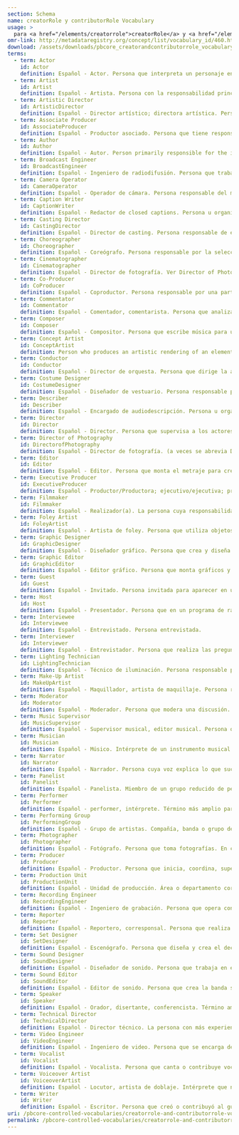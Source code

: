 ```yaml
---
section: Schema
name: creatorRole y contributorRole Vocabulary
usage: >
  para <a href="/elements/creatorrole">creatorRole</a> y <a href="/elements/contributorrole">contributorRole</a>
omr-link: http://metadataregistry.org/concept/list/vocabulary_id/460.html
download: /assets/downloads/pbcore_creatorandcontributorrole_vocabulary.xlsx
terms:
  - term: Actor
    id: Actor
    definition: Español - Actor. Persona que interpreta un personaje en la producción.
  - term: Artist
    id: Artist
    definition: Español - Artista. Persona con la responsabilidad principal por el contenido artístico de la producción, o el contenido visual en una obra y que puede ser titular de los derechos de autor de la misma; por ejemplo, un videoartista como Andy Warhol, o un pintor encargado de proporcionar una obra visual para la producción.
  - term: Artistic Director
    id: ArtisticDirector
    definition: Español - Director artístico; directora artística. Persona responsable de unificar la visión de una producción de televisión, una producción cinematográfica, una compañía teatral, etc.
  - term: Associate Producer
    id: AssociateProducer
    definition: Español - Productor asociado. Persona que tiene responsabilidades delegadas por el Productor. Trabaja en las etapas de desarrollo y preproducción y durante la producción. Sus tareas pueden ir desde la supervisión del equipo de diseño de producción o la postproducción, hasta la coordinación del trabajo de los estudios de efectos visuales. Este término pertenece a la industria y por ello los roles y responsabilidades específicos pueden variar entre trabajos y producciones.
  - term: Author
    id: Author
    definition: Español - Autor. Person primarily responsible for the intellectual content of the production and who may hold copyright to it – for example, a novelist whose work is adapted into a film.
  - term: Broadcast Engineer
    id: BroadcastEngineer
    definition: Español - Ingeniero de radiodifusión. Persona que trabaja con los hardware y sistemas de transmisión que se utilizan en la televisión, la radio y los nuevos medios para transmitir y distribuir programas.
  - term: Camera Operator
    id: CameraOperator
    definition: Español - Operador de cámara. Persona responsable del manejo de la cámara. En una producción, varias personas suelen desempeñar este rol.
  - term: Caption Writer
    id: CaptionWriter
    definition: Español - Redactor de closed captions. Persona u organización responsable de editar/agregar una transcripción en la misma lengua del audio.
  - term: Casting Director
    id: CastingDirector
    definition: Español - Director de casting. Persona responsable de encontrar y elegir a los miembros del elenco al inicio de la producción.
  - term: Choreographer
    id: Choreographer
    definition: Español - Coreógrafo. Persona responsable por la selección o creación de composiciones de danza y que planea y arregla movimientos de danza y patrones para danzas, especialmente para ballets.
  - term: Cinematographer
    id: Cinematographer
    definition: Español - Director de fotografía. Ver Director of Photography, el término recomendado para este puesto.
  - term: Co-Producer
    id: CoProducer
    definition: Español - Coproductor. Persona responsable por una parte importante de la producción creativa, o por una o más funciones de coordinación de producción. Tiene menos responsabilidad que un productor en la finalización de un proyecto. Este término pertenece a la industria y por ello los roles y responsabilidades específicos pueden variar entre trabajos y producciones.
  - term: Commentator
    id: Commentator
    definition: Español - Comentador, comentarista. Persona que analiza noticias, eventos deportivos, clima, o similar, en la televisión o la radio.
  - term: Composer
    id: Composer
    definition: Español - Compositor. Persona que escribe música para una producción específica, o que es responsable por el contenido artístico de una pieza musical utilizada en una producción específica y que puede poseer los derechos de autor de ese contenido. Los compositores de elementos específicos (por ejemplo, temas musicales) pueden identificarse en una anotación.
  - term: Concept Artist
    id: ConceptArtist
    definition: Person who produces an artistic rendering of an element or elements in a film, TV show, or video game, created as part of the development and visualization of characters, costumes, environments, etc.
  - term: Conductor
    id: Conductor
    definition: Español - Director de orquesta. Persona que dirige la actuación de una orquesta o coro.
  - term: Costume Designer
    id: CostumeDesigner
    definition: Español - Diseñador de vestuario. Persona responsable por el diseño y la creación del vestuario para una producción.
  - term: Describer
    id: Describer
    definition: Español - Encargado de audiodescripción. Persona u organización responsable de describir elementos visuales importantes en una producción para espectadores con discapacidad visual.
  - term: Director
    id: Director
    definition: Español - Director. Persona que supervisa a los actores, camarógrafos y demás personal de una película, obra de teatro, programa de televisión o producción similar.
  - term: Director of Photography
    id: DirectorofPhotography
    definition: Español - Director de fotografía. (a veces se abrevia DP o DOP) es el jefe de los equipos de cámara que trabajan en una película, producción de televisión o transmisión en vivo. Es responsable de decisiones artísticas y técnicas relacionadas con la imagen.
  - term: Editor
    id: Editor
    definition: Español - Editor. Persona que monta el metraje para crear el producto final en una producción.
  - term: Executive Producer
    id: ExecutiveProducer
    definition: Español - Productor/Productora; ejecutivo/ejecutiva; productora ejecutiva/productor ejecutivo. Persona que consigue la financiación para una producción y supervisa los aspectos financieros y organizativos del desarrollo de la misma.
  - term: Filmmaker
    id: Filmmaker
    definition: Español - Realizador(a). La persona cuya responsabilidad más se destaca en la realización de una película, especialmente si está involucrada en todas las fases de la producción, por ejemplo, un cineasta independiente o experimental.
  - term: Foley Artist
    id: FoleyArtist
    definition: Español - Artista de foley. Persona que utiliza objetos para crear (o recrear) sonido . Lo hace en un escenario de sonido foley o sonido de sala. Estos sonidos, que pueden ser pasos, puertas que se abren y se cierran, o sonidos mecánicos, se suman a la mezcla de sonido final.
  - term: Graphic Designer
    id: GraphicDesigner
    definition: Español - Diseñador gráfico. Persona que crea y diseña elementos visuales para una producción, tales como logotipos, carteles o folletos.
  - term: Graphic Editor
    id: GraphicEditor
    definition: Español - Editor gráfico. Persona que monta gráficos y animaciones en una producción.
  - term: Guest
    id: Guest
    definition: Español - Invitado. Persona invitada para aparecer en uno o varios episodios de un programa de televisión, pero que no forma parte del elenco o equipo regular.
  - term: Host
    id: Host
    definition: Español - Presentador. Persona que en un programa de radio o televisión, presenta los diversos elementos del programa y entrevista a los invitados.
  - term: Interviewee
    id: Interviewee
    definition: Español - Entrevistado. Persona entrevistada.
  - term: Interviewer
    id: Interviewer
    definition: Español - Entrevistador. Persona que realiza las preguntas durante una entrevista.
  - term: Lighting Technician
    id: LightingTechnician
    definition: Español - Técnico de iluminación. Persona responsable por el diseño de iluminación en una producción.
  - term: Make-Up Artist
    id: MakeUpArtist
    definition: Español - Maquillador, artista de maquillaje. Persona responsable de diseñar y crear efectos con maquillaje y prótesis para una producción.
  - term: Moderator
    id: Moderator
    definition: Español - Moderador. Persona que modera una discusión.
  - term: Music Supervisor
    id: MusicSupervisor
    definition: Español - Supervisor musical, editor musical. Persona que trabaja con el director y el compositor de una producción en la gestión, selección y/o edición de la música para la producción. Este rol también puede identificarse como ‘music director’ o ‘music editor’
  - term: Musician
    id: Musician
    definition: Español - Músico. Intérprete de un instrumento musical.
  - term: Narrator
    id: Narrator
    definition: Español - Narrador. Persona cuya voz explica lo que sucede en un programa de televisión o película, pero a la que generalmente no se ve.
  - term: Panelist
    id: Panelist
    definition: Español - Panelista. Miembro de un grupo reducido de personas reunidas para una discusión pública formal, un juicio, o para jugar un juego de radio o televisión.
  - term: Performer
    id: Performer
    definition: Español - performer, intérprete. Término más amplio para actor, músico, vocalista o comediante. Una persona que entretiene a la gente actuando, cantando, bailando, tocando música o proporcionando alguna otra forma de entretenimiento.
  - term: Performing Group
    id: PerformingGroup
    definition: Español - Grupo de artistas. Compañía, banda o grupo de artistas que trabajan juntos para entretener al público bailando, cantando, actuando, tocando música o brindando alguna otra forma de entretenimiento.
  - term: Photographer
    id: Photographer
    definition: Español - Fotógrafo. Persona que toma fotografías. En cine y televisión, a esta persona también se la denomina unit still photographer (foto fija de una unidad) o simplemente still photographer (foto fija). Crea imágenes fotográficas fijas destinadas para la promoción, continuidad y documentación de producciones cinematográficas y televisivas.
  - term: Producer
    id: Producer
    definition: Español - Productor. Persona que inicia, coordina, supervisa y controla todos los aspectos del proceso de producción, incluidos los creativos, financieros, tecnológicos y administrativos. Un productor está involucrado en todas las fases de la producción desde el inicio hasta su finalización. Una producción puede tener más de un productor.
  - term: Production Unit
    id: ProductionUnit
    definition: Español - Unidad de producción. Área o departamento corporativo que inicia, coordina, supervisa y controla todos los aspectos del proceso de la producción, incluidos los creativos, financieros, tecnológicos y administrativos.
  - term: Recording Engineer
    id: RecordingEngineer
    definition: Español - Ingeniero de grabación. Persona que opera consolas y otros equipos para grabar, controlar, reproducir y mezclar sonido en espectáculos en vivo y en la producción de radio, televisión, música y cine. Los Recording Engineer (ingenieros de grabación) también pueden llamarse Sound Recordists, Sound Mixers, o Audio Engineers (ingenieros de sonido, mezcladores de sonido o ingenieros de audio respectivamente). También hay ingenieros especializados como ingenieros de sonido (para escenarios de películas), grabadores de ADR y grabadores de Foley.
  - term: Reporter
    id: Reporter
    definition: Español - Reportero, corresponsal. Persona que realiza entrevistas, informa sobre eventos o presenta noticias para una transmisión.
  - term: Set Designer
    id: SetDesigner
    definition: Español - Escenógrafo. Persona que diseña y crea el decorado para una producción.
  - term: Sound Designer
    id: SoundDesigner
    definition: Español - Diseñador de sonido. Persona que trabaja en estrecha colaboración con el equipo de producción para diseñar los sonidos que precisan incluirse en una producción.
  - term: Sound Editor
    id: SoundEditor
    definition: Español - Editor de sonido. Persona que crea la banda sonora mediante el corte y la sincronización de todos los elementos sonoros. También hay editores especializados para tipos de elementos de sonido específicos, como un Sound Effects Editor (Editor de efectos de sonido).
  - term: Speaker
    id: Speaker
    definition: Español - Orador, disertante, conferencista. Término amplio para una persona cuyo discurso o conferencia forma parte de una producción.
  - term: Technical Director
    id: TechnicalDirector
    definition: Español - Director técnico. La persona con más experiencia en el área técnica dentro de un equipo de producción, que supervisa la calidad técnica de la producción y/o supervisa al equipo técnico. Este término pertenece a la industria y por ello los roles y responsabilidades específicos pueden variar entre trabajos y producciones.
  - term: Video Engineer
    id: VideoEngineer
    definition: Español - Ingeniero de video. Persona que se encarga de los aspectos técnicos de la grabación y los sistemas de producción de video. Este término pertenece a la industria y por ello los roles y responsabilidades específicos pueden variar entre trabajos y producciones.
  - term: Vocalist
    id: Vocalist
    definition: Español - Vocalista. Persona que canta o contribuye vocalmente de otra manera a una producción o una composición utilizada en una producción.
  - term: Voiceover Artist
    id: VoiceoverArtist
    definition: Español - Locutor, artista de doblaje. Intérprete que no se ve en la pantalla y cuya voz se agrega a la producción de varias maneras, como para personajes animados o cuando se doblan a otro idioma. Para actuaciones musicales, utilice 
  - term: Writer
    id: Writer
    definition: Español - Escritor. Persona que creó o contribuyó al guión de una producción; generalmente involucrado con la producción como un trabajador por contrato (work-for-hire).
uri: /pbcore-controlled-vocabularies/creatorrole-and-contributorrole-vocabulary/
permalink: /pbcore-controlled-vocabularies/creatorrole-and-contributorrole-vocabulary/
---
```

